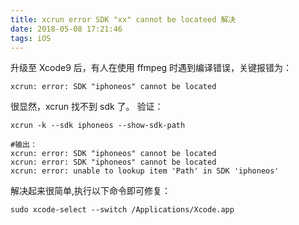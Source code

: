 ```yaml
---
title: xcrun error SDK "xx" cannot be locateed 解决
date: 2018-05-08 17:21:46
tags: iOS
---
```


升级至 Xcode9 后，有人在使用 ffmpeg 时遇到编译错误，关键报错为：

```
xcrun: error: SDK "iphoneos" cannot be located
```

很显然，xcrun 找不到 sdk 了。
验证：
  
```
xcrun -k --sdk iphoneos --show-sdk-path

#输出：
xcrun: error: SDK "iphoneos" cannot be located
xcrun: error: SDK "iphoneos" cannot be located
xcrun: error: unable to lookup item 'Path' in SDK 'iphoneos'
```

解决起来很简单,执行以下命令即可修复：

```
sudo xcode-select --switch /Applications/Xcode.app
```



